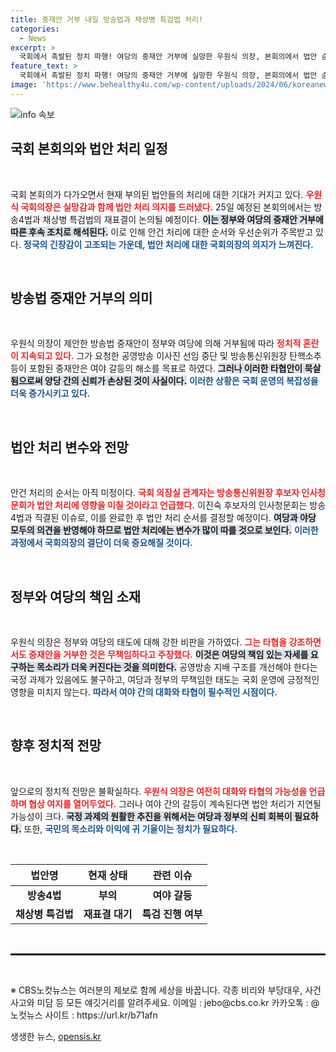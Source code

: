 ```yaml
---
title: 중재안 거부 내일 방송법과 채상병 특검법 처리!
categories:
  - News
excerpt: >
  국회에서 촉발된 정치 파행! 여당의 중재안 거부에 실망한 우원식 의장, 본회의에서 법안 순차 처리 예고. 협상 여지는 남아있지만 불확실한 안건 진행이 우려된다. 클릭해서 자세한 내용을 확인해보세요!
feature_text: >
  국회에서 촉발된 정치 파행! 여당의 중재안 거부에 실망한 우원식 의장, 본회의에서 법안 순차 처리 예고. 협상 여지는 남아있지만 불확실한 안건 진행이 우려된다. 클릭해서 자세한 내용을 확인해보세요!
image: 'https://www.behealthy4u.com/wp-content/uploads/2024/06/koreanews.jpg'
---
```


<p><img src="https://www.behealthy4u.com/wp-content/uploads/2024/06/koreanews.jpg" alt="info 속보" /></p>

<h2 data-ke-size="size26">국회 본회의와 법안 처리 일정</h2>

<p data-ke-size="size16">&nbsp;</p>

<p>국회 본회의가 다가오면서 현재 부의된 법안들의 처리에 대한 기대가 커지고 있다. <b><span style="color: #ee2323;">우원식 국회의장은 실망감과 함께 법안 처리 의지를 드러냈다.</span></b> 25일 예정된 본회의에서는 방송4법과 채상병 특검법의 재표결이 논의될 예정이다. <b><span style="background-color: #21538527;">이는 정부와 여당의 중재안 거부에 따른 후속 조치로 해석된다.</span></b> 이로 인해 안건 처리에 대한 순서와 우선순위가 주목받고 있다. <b><span style="color: #1a5490;">정국의 긴장감이 고조되는 가운데, 법안 처리에 대한 국회의장의 의지가 느껴진다.</span></b></p>

<p data-ke-size="size16">&nbsp;</p>

<h2 data-ke-size="size26">방송법 중재안 거부의 의미</h2>

<p data-ke-size="size16">&nbsp;</p>

<p>우원식 의장이 제안한 방송법 중재안이 정부와 여당에 의해 거부됨에 따라 <b><span style="color: #ee2323;">정치적 혼란이 지속되고 있다.</span></b> 그가 요청한 공영방송 이사진 선임 중단 및 방송통신위원장 탄핵소추 등이 포함된 중재안은 여야 갈등의 해소를 목표로 하였다. <b><span style="background-color: #21538527;">그러나 이러한 타협안이 묵살됨으로써 양당 간의 신뢰가 손상된 것이 사실이다.</span></b> <b><span style="color: #1a5490;">이러한 상황은 국회 운영의 복잡성을 더욱 증가시키고 있다.</span></b></p>

<p data-ke-size="size16">&nbsp;</p>

<h2 data-ke-size="size26">법안 처리 변수와 전망</h2>

<p data-ke-size="size16">&nbsp;</p>

<p>안건 처리의 순서는 아직 미정이다. <b><span style="color: #ee2323;">국회 의장실 관계자는 방송통신위원장 후보자 인사청문회가 법안 처리에 영향을 미칠 것이라고 언급했다.</span></b> 이진숙 후보자의 인사청문회는 방송4법과 직결된 이슈로, 이를 완료한 후 법안 처리 순서를 결정할 예정이다. <b><span style="background-color: #21538527;">여당과 야당 모두의 의견을 반영해야 하므로 법안 처리에는 변수가 많이 따를 것으로 보인다.</span></b> <b><span style="color: #1a5490;">이러한 과정에서 국회의장의 결단이 더욱 중요해질 것이다.</span></b></p>

<p data-ke-size="size16">&nbsp;</p>

<h2 data-ke-size="size26">정부와 여당의 책임 소재</h2>

<p data-ke-size="size16">&nbsp;</p>

<p>우원식 의장은 정부와 여당의 태도에 대해 강한 비판을 가하였다. <b><span style="color: #ee2323;">그는 타협을 강조하면서도 중재안을 거부한 것은 무책임하다고 주장했다.</span></b> <b><span style="background-color: #21538527;">이것은 여당의 책임 있는 자세를 요구하는 목소리가 더욱 커진다는 것을 의미한다.</span></b> 공영방송 지배 구조를 개선해야 한다는 국정 과제가 있음에도 불구하고, 여당과 정부의 무책임한 태도는 국회 운영에 긍정적인 영향을 미치지 않는다. <b><span style="color: #1a5490;">따라서 여야 간의 대화와 타협이 필수적인 시점이다.</span></b></p>

<p data-ke-size="size16">&nbsp;</p>

<h2 data-ke-size="size26">향후 정치적 전망</h2>

<p data-ke-size="size16">&nbsp;</p>

<p>앞으로의 정치적 전망은 불확실하다. <b><span style="color: #ee2323;">우원식 의장은 여전히 대화와 타협의 가능성을 언급하며 협상 여지를 열어두었다.</span></b> 그러나 여야 간의 갈등이 계속된다면 법안 처리가 지연될 가능성이 크다. <b><span style="background-color: #21538527;">국정 과제의 원활한 추진을 위해서는 여당과 정부의 신뢰 회복이 필요하다.</span></b> 또한, <b><span style="color: #1a5490;">국민의 목소리와 이익에 귀 기울이는 정치가 필요하다.</span></b></p>

<p data-ke-size="size16">&nbsp;</p>

<table style="width: 100%; border-collapse: collapse;">
    <thead>
        <tr>
            <th style="text-align: center; height: 34px;"><b>법안명</b></th>
            <th style="text-align: center; height: 34px;"><b>현재 상태</b></th>
            <th style="text-align: center; height: 34px;"><b>관련 이슈</b></th>
        </tr>
    </thead>
    <tbody>
        <tr>
            <td style="text-align: center; height: 17px;"><b>방송4법</b></td>
            <td style="text-align: center; height: 17px;"><b>부의</b></td>
            <td style="text-align: center; height: 17px;"><b>여야 갈등</b></td>
        </tr>
        <tr>
            <td style="text-align: center; height: 17px;"><b>채상병 특검법</b></td>
            <td style="text-align: center; height: 17px;"><b>재표결 대기</b></td>
            <td style="text-align: center; height: 17px;"><b>특검 진행 여부</b></td>
        </tr>
    </tbody>
</table>

<p data-ke-size="size16">&nbsp;</p>

<hr style="border-top: 2px solid #000;"/> 

<p data-ke-size="size16">&nbsp;</p> 

<p>※ CBS노컷뉴스는 여러분의 제보로 함께 세상을 바꿉니다. 각종 비리와 부당대우, 사건사고와 미담 등 모든 얘깃거리를 알려주세요. 이메일 : jebo@cbs.co.kr 카카오톡 : @노컷뉴스 사이트 : https://url.kr/b71afn</p>
생생한 뉴스, <a href="https://opensis.kr" rel="dofollow">opensis.kr</a>


